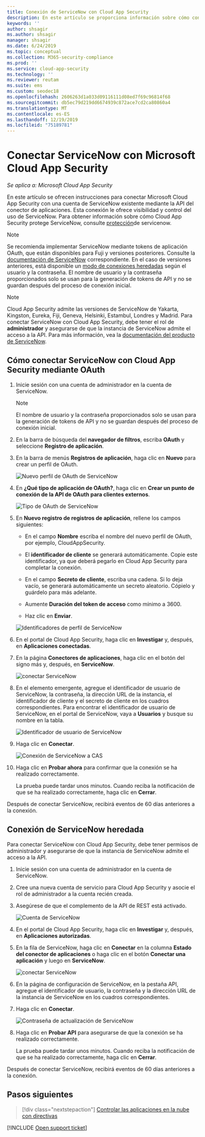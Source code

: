 ```yaml
---
title: Conexión de ServiceNow con Cloud App Security
description: En este artículo se proporciona información sobre cómo conectar la aplicación de ServiceNow con Cloud App Security mediante el conector de API para la visibilidad y el control del uso.
keywords: ''
author: shsagir
ms.author: shsagir
manager: shsagir
ms.date: 6/24/2019
ms.topic: conceptual
ms.collection: M365-security-compliance
ms.prod: ''
ms.service: cloud-app-security
ms.technology: ''
ms.reviewer: reutam
ms.suite: ems
ms.custom: seodec18
ms.openlocfilehash: 2606263d1a033d09116111d08ed7f69c96814f68
ms.sourcegitcommit: db5ec79d219dd6674939c872ace7cd2ca80860a4
ms.translationtype: MT
ms.contentlocale: es-ES
ms.lasthandoff: 12/19/2019
ms.locfileid: "75189781"
---
```

# <a name="connect-servicenow-to-microsoft-cloud-app-security"></a>Conectar ServiceNow con Microsoft Cloud App Security

*Se aplica a: Microsoft Cloud App Security*

En este artículo se ofrecen instrucciones para conectar Microsoft Cloud App Security con una cuenta de ServiceNow existente mediante la API del conector de aplicaciones. Esta conexión le ofrece visibilidad y control del uso de ServiceNow. Para obtener información sobre cómo Cloud App Security protege ServiceNow, consulte [protección](protect-servicenow.md)de servicenow.

> [!NOTE]
> Se recomienda implementar ServiceNow mediante tokens de aplicación OAuth, que están disponibles para Fuji y versiones posteriores. Consulte la [documentación de ServiceNow](https://wiki.servicenow.com/index.php?title=OAuth_Applications#gsc.tab=0) correspondiente.
> En el caso de versiones anteriores, está disponible un [modo de conexiones heredadas](#legacy-servicenow-connection) según el usuario y la contraseña. El nombre de usuario y la contraseña proporcionados solo se usan para la generación de tokens de API y no se guardan después del proceso de conexión inicial.

> [!NOTE]
> Cloud App Security admite las versiones de ServiceNow de Yakarta, Kingston, Eureka, Fiji, Geneva, Helsinki, Estambul, Londres y Madrid. Para conectar ServiceNow con Cloud App Security, debe tener el rol de **administrador** y asegurarse de que la instancia de ServiceNow admite el acceso a la API.  Para más información, vea la [documentación del producto de ServiceNow](https://wiki.servicenow.com/index.php?title=Base_System_Roles#gsc.tab=0).

## <a name="how-to-connect-servicenow-to-cloud-app-security-using-oauth"></a>Cómo conectar ServiceNow con Cloud App Security mediante OAuth

1. Inicie sesión con una cuenta de administrador en la cuenta de ServiceNow.

    > [!NOTE]
    > El nombre de usuario y la contraseña proporcionados solo se usan para la generación de tokens de API y no se guardan después del proceso de conexión inicial.

2. En la barra de búsqueda del **navegador de filtros**, escriba **OAuth** y seleccione **Registro de aplicación**.

3. En la barra de menús **Registros de aplicación**, haga clic en **Nuevo** para crear un perfil de OAuth.

    ![Nuevo perfil de OAuth de ServiceNow](media/servicenow-app-registry.png)

4. En **¿Qué tipo de aplicación de OAuth?**, haga clic en **Crear un punto de conexión de la API de OAuth para clientes externos**.

    ![Tipo de OAuth de ServiceNow](media/servicenow-oauth-app-type.png)

5. En **Nuevo registro de registros de aplicación**, rellene los campos siguientes:

    - En el campo **Nombre** escriba el nombre del nuevo perfil de OAuth, por ejemplo, CloudAppSecurity.

    - El **identificador de cliente** se generará automáticamente. Copie este identificador, ya que deberá pegarlo en Cloud App Security para completar la conexión.

    - En el campo **Secreto de cliente**, escriba una cadena. Si lo deja vacío, se generará automáticamente un secreto aleatorio. Cópielo y guárdelo para más adelante.

    - Aumente **Duración del token de acceso** como mínimo a 3600.

    - Haz clic en **Enviar**.

    ![Identificadores de perfil de ServiceNow](media/servicenow-profile-ids.png)

6. En el portal de Cloud App Security, haga clic en **Investigar** y, después, en **Aplicaciones conectadas**.

7. En la página **Conectores de aplicaciones**, haga clic en el botón del signo más y, después, en **ServiceNow**.

    ![conectar ServiceNow](media/connect-servicenow.png "conectar ServiceNow")

8. En el elemento emergente, agregue el identificador de usuario de ServiceNow, la contraseña, la dirección URL de la instancia, el identificador de cliente y el secreto de cliente en los cuadros correspondientes. Para encontrar el identificador de usuario de ServiceNow, en el portal de ServiceNow, vaya a **Usuarios** y busque su nombre en la tabla.

    ![Identificador de usuario de ServiceNow](media/servicenow-userid.png)

9. Haga clic en **Conectar**.

    ![Conexión de ServiceNow a CAS](media/servicenow-portal-connect.png "Conexión de ServiceNow en el portal")

10. Haga clic en **Probar ahora** para confirmar que la conexión se ha realizado correctamente.

    La prueba puede tardar unos minutos. Cuando reciba la notificación de que se ha realizado correctamente, haga clic en **Cerrar**.

Después de conectar ServiceNow, recibirá eventos de 60 días anteriores a la conexión.

## <a name="legacy-servicenow-connection"></a>Conexión de ServiceNow heredada

Para conectar ServiceNow con Cloud App Security, debe tener permisos de administrador y asegurarse de que la instancia de ServiceNow admite el acceso a la API.

1. Inicie sesión con una cuenta de administrador en la cuenta de ServiceNow.

2. Cree una nueva cuenta de servicio para Cloud App Security y asocie el rol de administrador a la cuenta recién creada.

3. Asegúrese de que el complemento de la API de REST está activado.

    ![Cuenta de ServiceNow](media/servicenow-account.png "Cuenta de ServiceNow")

4. En el portal de Cloud App Security, haga clic en **Investigar** y, después, en **Aplicaciones autorizadas**.

5. En la fila de ServiceNow, haga clic en **Conectar** en la columna **Estado del conector de aplicaciones** o haga clic en el botón **Conectar una aplicación** y luego en **ServiceNow**.

   ![conectar ServiceNow](media/connect-servicenow.png "conectar ServiceNow")

6. En la página de configuración de ServiceNow, en la pestaña API, agregue el identificador de usuario, la contraseña y la dirección URL de la instancia de ServiceNow en los cuadros correspondientes.

7. Haga clic en **Conectar**.

    ![Contraseña de actualización de ServiceNow](media/servicenow-update-password.png "Contraseña de actualización de ServiceNow")

8. Haga clic en **Probar API** para asegurarse de que la conexión se ha realizado correctamente.

    La prueba puede tardar unos minutos. Cuando reciba la notificación de que se ha realizado correctamente, haga clic en **Cerrar**.

Después de conectar ServiceNow, recibirá eventos de 60 días anteriores a la conexión.

## <a name="next-steps"></a>Pasos siguientes

> [!div class="nextstepaction"]
> [Controlar las aplicaciones en la nube con directivas](control-cloud-apps-with-policies.md)

[!INCLUDE [Open support ticket](includes/support.md)]
